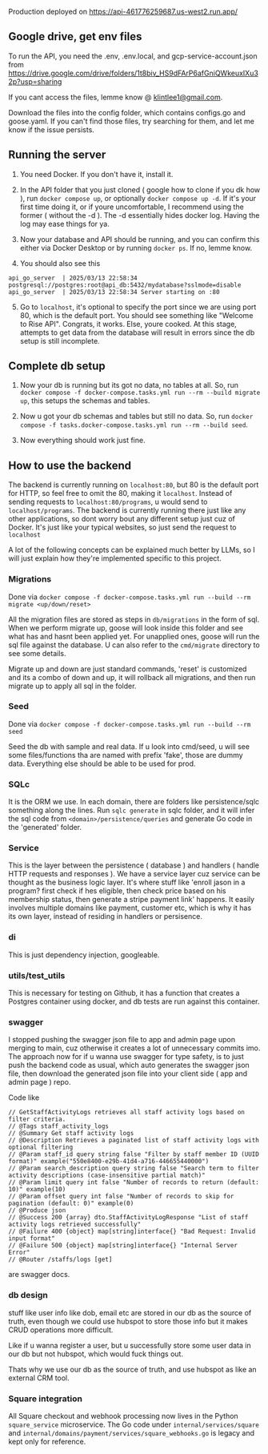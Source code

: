 Production deployed on https://api-461776259687.us-west2.run.app/

## Google drive, get env files

To run the API, you need the .env, .env.local, and gcp-service-account.json
from https://drive.google.com/drive/folders/1t8biv_HS9dFArP6afGniQWkeuxIXu32p?usp=sharing

If you cant access the files, lemme know @ klintlee1@gmail.com.

Download the files into the config folder, which contains configs.go and goose.yaml. If you can't find those files, try
searching for them, and let me know if the issue persists.

## Running the server

1. You need Docker. If you don't have it, install it.

2. In the API folder that you just cloned ( google how to clone if you dk how ), run `docker compose up`, or optionally
   `docker compose up -d`.
   If it's your first time doing it, or if youre uncomfortable, I recommend using the former ( without the -d ). The -d
   essentially hides docker log.
   Having the log may ease things for ya.

3. Now your database and API should be running, and you can confirm this either via Docker Desktop or by running
   `docker ps`. If no, lemme know.

4. You should also see this

```
api_go_server  | 2025/03/13 22:58:34 postgresql://postgres:root@api_db:5432/mydatabase?sslmode=disable
api_go_server  | 2025/03/13 22:58:34 Server starting on :80
```

5. Go to `localhost`, it's optional to specify the port since we are using port 80, which is the default port. You
   should see something like "Welcome to Rise API". Congrats, it works. Else, youre cooked.
   At this stage, attempts to get data from the database will result in errors since the db setup is still incomplete.

## Complete db setup

1. Now your db is running but its got no data, no tables at all. So, run
   `docker compose -f docker-compose.tasks.yml run --rm --build migrate up`, this setups the schemas and tables.

2. Now u got your db schemas and tables but still no data. So, run
   `docker compose -f tasks.docker-compose.tasks.yml run --rm --build seed`.

3. Now everything should work just fine.

## How to use the backend

The backend is currently running on `localhost:80`, but 80 is the default port for HTTP, so feel free to omit the 80,
making it `localhost`. Instead of sending requests to `localhost:80/programs`, u would send to `localhost/programs`.
The backend is currently running there just like any other applications, so dont worry bout any different setup just cuz
of Docker. It's just like your typical websites, so just send the request to `localhost` 

A lot of the following concepts can be explained much better by LLMs, so I will just explain how they're implemented specific to this project.

### Migrations

Done via `docker compose -f docker-compose.tasks.yml run --build --rm migrate <up/down/reset>`

All the migration files are stored as steps in `db/migrations` in the form of sql. When we perform migrate up, goose will look inside this folder and see what has and hasnt been applied yet. For unapplied ones, goose will run the sql file against the database.
U can also refer to the `cmd/migrate` directory to see some details. 

Migrate up and down are just standard commands, 'reset' is customized and its a combo of down and up, it will rollback all migrations, and then run migrate up to apply all sql in the folder.

### Seed

Done via `docker compose -f docker-compose.tasks.yml run --build --rm seed`

Seed the db with sample and real data. If u look into cmd/seed, u will see some files/functions tha are named with prefix 'fake', those are dummy data. Everything else should be able to be used for prod.

### SQLc

It is the ORM we use. In each domain, there are folders like persistence/sqlc something along the lines. Run `sqlc generate` in sqlc folder, and it will infer the sql code from `<domain>/persistence/queries` and generate Go code in the 'generated' folder.

### Service

This is the layer between the persistence ( database ) and handlers ( handle HTTP requests and responses ). We have a service layer cuz service can be thought as the business logic layer. It's where stuff like 'enroll jason in a program? first check if hes eligible, then check price based on his membership status, then generate a stripe payment link' happens. It easily involves multiple domains like payment, customer etc, which is why it has its own layer, instead of residing in handlers or persisence.

### di

This is just dependency injection, googleable.

### utils/test_utils

This is necessary for testing on Github, it has a function that creates a Postgres container using docker, and db tests are run against this container.

### swagger

I stopped pushing the swagger json file to app and admin page upon merging to main, cuz otherwise it creates a lot of unnecessary commits imo. The approach now for if u wanna use swagger for type safety, is to just push the backend code as usual, which auto generates the swagger json file, then download the generated json file into your client side ( app and admin page ) repo.

Code like 

```
// GetStaffActivityLogs retrieves all staff activity logs based on filter criteria.
// @Tags staff_activity_logs
// @Summary Get staff activity logs
// @Description Retrieves a paginated list of staff activity logs with optional filtering
// @Param staff_id query string false "Filter by staff member ID (UUID format)" example("550e8400-e29b-41d4-a716-446655440000")
// @Param search_description query string false "Search term to filter activity descriptions (case-insensitive partial match)"
// @Param limit query int false "Number of records to return (default: 10)" example(10)
// @Param offset query int false "Number of records to skip for pagination (default: 0)" example(0)
// @Produce json
// @Success 200 {array} dto.StaffActivityLogResponse "List of staff activity logs retrieved successfully"
// @Failure 400 {object} map[string]interface{} "Bad Request: Invalid input format"
// @Failure 500 {object} map[string]interface{} "Internal Server Error"
// @Router /staffs/logs [get]
``` 

are swagger docs.

### db design

stuff like user info like dob, email etc are stored in our db as the source of truth,
even though we could use hubspot to store those info but it makes CRUD operations more difficult.

Like if u wanna register a user, but u successfully store some user data in our db but not hubspot,
which would fuck things out.

Thats why we use our db as the source of truth, and use hubspot as like an external CRM tool.

### Square integration

All Square checkout and webhook processing now lives in the Python
`square_service` microservice. The Go code under `internal/services/square` and
`internal/domains/payment/services/square_webhooks.go` is legacy and kept only
for reference.